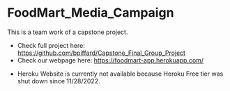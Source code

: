 # FoodMart_Media_Campaign

This is a team work of a capstone project.

- Check full project here: https://github.com/bpiffard/Capstone_Final_Group_Project
- Check our webpage here: https://foodmart-app.herokuapp.com/
* Heroku Website is currently not available because Heroku Free tier was shut down since 11/28/2022. 


